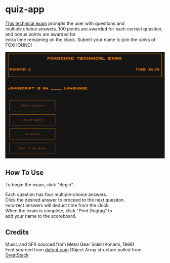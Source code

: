 # quiz-app

[This technical exam](https://elrond-hubbard.github.io/quiz-app/) prompts the user with questions and  
multiple choice answers. 100 points are awarded for each correct question, and bonus points are awarded for  
extra time remaining on the clock. Submit your name to join the ranks of FOXHOUND!

![Image](screenshot.png)

## How To Use

To begin the exam, click "Begin".

Each question has four multiple-choice answers.  
Click the desired answer to proceed to the next question.  
Incorrect answers will deduct time from the clock.  
When the exam is complete, click "Print Dogtag" to  
add your name to the scoreboard.

## Credits

Music and SFX sourced from Metal Gear Solid (Konami, 1998)  
Font sourced from [dafont.com](https://www.dafont.com/000webfont.font)
Object Array structure pulled from [GreatStack](https://youtu.be/PBcqGxrr9g8)